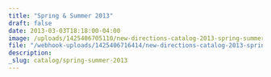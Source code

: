 ```yaml
---
title: "Spring & Summer 2013"
draft: false
date: 2013-03-03T18:18:00-04:00
image: /uploads/1425406705110/new-directions-catalog-2013-spring-summer.jpg
file: "/webhook-uploads/1425406716414/new-directions-catalog-2013-spring.pdf"
description:
_slug: catalog/spring-summer-2013
---
```

